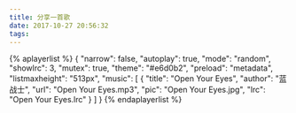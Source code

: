 ```yaml
---
title: 分享一首歌
date: 2017-10-27 20:56:32
tags:
---
```

{% aplayerlist %}
{
	"narrow": false,
    "autoplay": true,
    "mode": "random",
    "showlrc": 3,
    "mutex": true,
    "theme": "#e6d0b2",
	"preload": "metadata",
	"listmaxheight": "513px",
    "music": [
        {
            "title": "Open Your Eyes",
            "author": "蓝战士",
            "url": "Open Your Eyes.mp3",
            "pic": "Open Your Eyes.jpg",
            "lrc": "Open Your Eyes.lrc"
        }
    ]
}
{% endaplayerlist %}